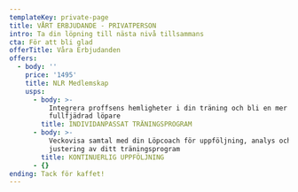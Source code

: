 ```yaml
---
templateKey: private-page
title: VÅRT ERBJUDANDE - PRIVATPERSON
intro: Ta din löpning till nästa nivå tillsammans
cta: För att bli glad
offerTitle: Våra Erbjudanden
offers:
  - body: ''
    price: '1495'
    title: NLR Medlemskap
    usps:
      - body: >-
          Integrera proffsens hemligheter i din träning och bli en mer
          fullfjädrad löpare
        title: INDIVIDANPASSAT TRÄNINGSPROGRAM
      - body: >-
          Veckovisa samtal med din Löpcoach för uppföljning, analys och
          justering av ditt träningsprogram
        title: KONTINUERLIG UPPFÖLJNING
      - {}
ending: Tack för kaffet!
---
```


